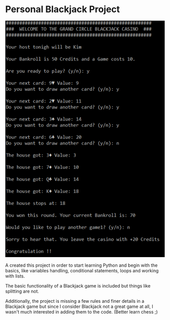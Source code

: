 # Personal Blackjack Project

![Blackjack](./blackjack.png)

A created this project in order to start learning Python and begin with the basics, like variables handling, conditional statements, loops and working with lists. 

The basic functionality of a Blackjack game is included but things like splitting are not.

Additionally, the project is missing a few rules and finer details in a Blackjack game but since I consider Blackjack not a great game 
at all, I wasn't much interested in adding them to the code. (Better learn chess ;)
